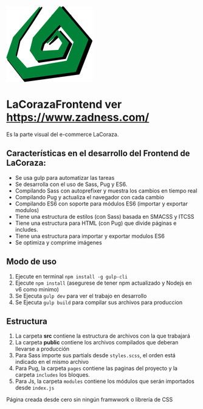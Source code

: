 ![Logo EDboilerplate](/public/assets/img/logo.png)

# LaCorazaFrontend ver https://www.zadness.com/

Es la parte visual del e-commerce LaCoraza.

## Características en el desarrollo del Frontend de LaCoraza:

* Se usa gulp para automatizar las tareas
* Se desarrolla con el uso de Sass, Pug y ES6.
* Compilando Sass con autoprefixer y muestra los cambios en tiempo real
* Compilando Pug y actualiza el navegador con cada cambio
* Compilando ES6 con soporte para módulos ES6 (importar y exportar modulos)
* Tiene una estructura de estilos (con Sass) basada en SMACSS y ITCSS
* Tiene una estructura para HTML (con Pug) que divide páginas e includes.
* Tiene una estructura para importar y exportar modulos ES6
* Se optimiza y comprime imágenes

## Modo de uso


1. Ejecute en terminal `npm install -g gulp-cli`
2. Ejecute `npm install` (asegurese de tener npm actualizado y Nodejs en v6 como minimo)
3. Se Ejecuta `gulp dev` para ver el trabajo en desarrollo
4. Se Ejecuta `gulp build` para compilar sus archivos para produccion


## Estructura

1. La carpeta **src** contiene la estructura de archivos con la que trabajará
2. La carpeta **public** contiene los archivos compilados que deberan llevarse a producción
3. Para Sass importe sus partials desde `styles.scss`, el orden está indicado en el mismo archivo
4. Para Pug, la carpeta `pages` contiene las paginas del proyecto y la carpeta `includes` los bloques.
5. Para Js, la carpeta `modules` contiene los módulos que serán importados desde `index.js`

Página creada desde cero sin ningún framwwork o librería de CSS
